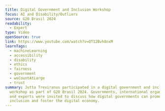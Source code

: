 ```yaml
---
title: Digital Government and Inclusion Workshop
focus: AI and Disability/Outliers
source: G20 Brasil 2024
readability:
  - Expert
type: Video
openSource: true
link: https://www.youtube.com/watch?v=QT12Bvh8nxM
learnTags:
  - machineLearning
  - accessibility
  - disability
  - ethics
  - fairness
  - government
  - weCountAtLarge
  - trust
summary: Jutta Treviranus participated in a digital government and inclusion
  workshop as part of G20 Brasil 2024. Governments, international organizations
  and experts were invited to discuss how digital governments can promote
  inclusion and foster the digital economy.
---
```

